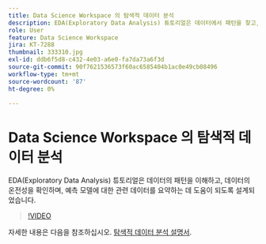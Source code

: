```yaml
---
title: Data Science Workspace 의 탐색적 데이터 분석
description: EDA(Exploratory Data Analysis) 튜토리얼은 데이터에서 패턴을 찾고, 데이터 온전성을 확인하고, 예측 모델에 대한 관련 데이터를 요약하는 데 도움이 되도록 설계되었습니다.
role: User
feature: Data Science Workspace
jira: KT-7288
thumbnail: 333310.jpg
exl-id: ddb6f5d8-c432-4e03-a6e0-fa7da73a6f3d
source-git-commit: 90f7621536573f60ac6585404b1ac0e49cb08496
workflow-type: tm+mt
source-wordcount: '87'
ht-degree: 0%

---
```


# Data Science Workspace 의 탐색적 데이터 분석

EDA(Exploratory Data Analysis) 튜토리얼은 데이터의 패턴을 이해하고, 데이터의 온전성을 확인하며, 예측 모델에 대한 관련 데이터를 요약하는 데 도움이 되도록 설계되었습니다.

>[!VIDEO](https://video.tv.adobe.com/v/333310)

자세한 내용은 다음을 참조하십시오. [탐색적 데이터 분석 설명서](https://experienceleague.adobe.com/docs/experience-platform/data-science-workspace/jupyterlab/eda-notebook.html?lang=en).
